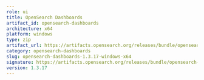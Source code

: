 ```yaml
---
role: ui
title: OpenSearch Dashboards
artifact_id: opensearch-dashboards
architecture: x64
platform: windows
type: zip
artifact_url: https://artifacts.opensearch.org/releases/bundle/opensearch-dashboards/1.3.17/opensearch-dashboards-1.3.17-windows-x64.zip
category: opensearch-dashboards
slug: opensearch-dashboards-1.3.17-windows-x64
signature: https://artifacts.opensearch.org/releases/bundle/opensearch-dashboards/1.3.17/opensearch-dashboards-1.3.17-windows-x64.zip.sig
version: 1.3.17
---
```


